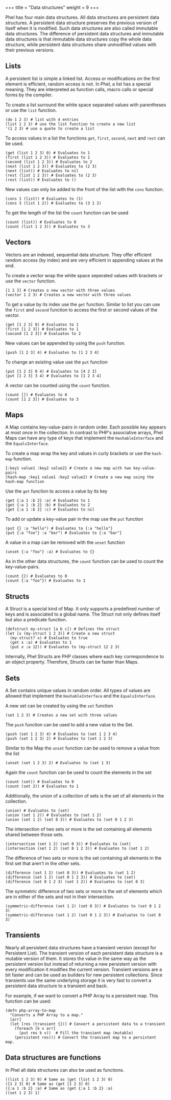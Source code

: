 +++
title = "Data structures"
weight = 9
+++

Phel has four main data structures. All data structures are persistent data structures. A persistent data structure preserves the previous version of itself when it is modified. Such data structures are also called immutable data structures. The difference of persistent data structures and immutable data structures is that immutable data structures copy the whole data structure, while persistent data structures share unmodified values with their previous versions.

## Lists

A persistent list is simple a linked list. Access or modifications on the first element is efficient, random access is not. In Phel, a list has a special meaning. They are interpreted as function calls, macro calls or special forms by the compiler.

To create a list surround the white space separated values with parentheses or use the `list` function.

```phel
(do 1 2 3) # list with 4 entries
(list 1 2 3) # use the list function to create a new list
'(1 2 3) # use a quote to create a list
```

To access values in a list the functions `get`, `first`, `second`, `next` and `rest` can be used.

```phel
(get (list 1 2 3) 0) # Evaluates to 1
(first (list 1 2 3)) # Evaluates to 1
(second (list 1 2 3)) # Evaluates to 2
(next (list 1 2 3)) # Evaluates to (2 3)
(next (list)) # Evaluates to nil
(rest (list 1 2 3)) # Evaluates to (2 3)
(rest (list)) # Evaluates to ()
```

New values can only be added to the front of the list with the `cons` function.

```phel
(cons 1 (list)) # Evaluates to (1)
(cons 3 (list 1 2)) # Evaluates to (3 1 2)
```

To get the length of the list the `count` function can be used

```phel
(count (list)) # Evaluates to 0
(count (list 1 2 3)) # Evaluates to 3
```

## Vectors

Vectors are an indexed, sequential data structure. They offer efficient random access (by index) and are very efficient in appending values at the end.

To create a vector wrap the white space seperated values with brackets or use the `vector` function.

```phel
[1 2 3] # Creates a new vector with three values
(vector 1 2 3) # Creates a new vector with three values
```

To get a value by its index use the `get` function. Similar to list you can use the `first` and `second` function to access the first or second values of the vector.

```phel
(get [1 2 3] 0) # Evaluates to 1
(first [1 2 3]) # Evaluates to 1
(second [1 2 3]) # Evaluates to 2
```

New values can be appended by using the `push` function.

```phel
(push [1 2 3] 4) # Evaluates to [1 2 3 4]
```

To change an existing value use the `put` function

```phel
(put [1 2 3] 0 4) # Evaluates to [4 2 3]
(put [1 2 3] 3 4) # Evaluates to [1 2 3 4]
```

A vector can be counted using the `count` function.

```phel
(count []) # Evaluates to 0
(count [1 2 3]) # Evaluates to 3
```

## Maps

A Map contains key-value-pairs in random order. Each possible key appears at most once in the collection. In contrast to PHP's associative arrays, Phel Maps can have any type of keys that implement the `HashableInterface` and the `EqualsInterface`.

To create a map wrap the key and values in curly brackets or use the `hash-map` function.

```phel
{:key1 value1 :key2 value2} # Create a new map with two key-value-pairs
(hash-map :key1 value1 :key2 value2) # Create a new map using the hash-map function
```

Use the `get` function to access a value by its key

```phel
(get {:a 1 :b 2} :a) # Evaluates to 1
(get {:a 1 :b 2} :b) # Evaluates to 2
(get {:a 1 :b 2} :c) # Evaluates to nil
```

To add or update a key-value pair in the map use the `put` function

```phel
(put {} :a "hello") # Evaluates to {:a "hello"}
(put {:a "foo"} :a "bar") # Evaluates to {:a "bar"}
```

A value in a map can be removed with the `unset` function

```phel
(unset {:a "foo"} :a) # Evaluates to {}
```

As in the other data structures, the `count` function can be used to count the key-value-pairs.

```phel
(count {}) # Evaluates to 0
(count {:a "foo"}) # Evaluates to 1
```

## Structs

A Struct is a special kind of Map. It only supports a predefined number of keys and is associated to a global name. The Struct not only defines itself but also a predicate function.

```phel
(defstruct my-struct [a b c]) # Defines the struct
(let [x (my-struct 1 2 3)] # Create a new struct
  (my-struct? x) # Evaluates to true
  (get x :a) # Evaluates to 1
  (put x :a 12)) # Evaluates to (my-struct 12 2 3)
```

Internally, Phel Structs are PHP classes where each key correspondence to an object property. Therefore, Structs can be faster than Maps.

## Sets

A Set contains unique values in random order. All types of values are allowed that implement the `HashableInterface` and the `EqualsInterface`.

A new set can be created by using the `set` function

```phel
(set 1 2 3) # Creates a new set with three values
```

The `push` function can be used to add a new value to the Set.

```phel
(push (set 1 2 3) 4) # Evaluates to (set 1 2 3 4)
(push (set 1 2 3) 2) # Evaluates to (set 1 2 3)
```

Similar to the Map the `unset` function can be used to remove a value from the list

```phel
(unset (set 1 2 3) 2) # Evaluates to (set 1 3)
```

Again the `count` function can be used to count the elements in the set

```phel
(count (set)) # Evaluates to 0
(count (set 2)) # Evaluates to 1
```

Additionally, the union of a collection of sets is the set of all elements in the collection.

```phel
(union) # Evaluates to (set)
(union (set 1 2)) # Evaluates to (set 1 2)
(union (set 1 2) (set 0 3)) # Evaluates to (set 0 1 2 3)
```

The intersection of two sets or more is the set containing all elements shared between those sets.

```phel
(intersection (set 1 2) (set 0 3)) # Evaluates to (set)
(intersection (set 1 2) (set 0 1 2 3)) # Evaluates to (set 1 2)
```

The difference of two sets or more is the set containing all elements in the first set that aren't in the other sets.

```phel
(difference (set 1 2) (set 0 3)) # Evaluates to (set 1 2)
(difference (set 1 2) (set 0 1 2 3)) # Evaluates to (set)
(difference (set 0 1 2 3) (set 1 2)) # Evaluates to (set 0 3)
```

The symmetric difference of two sets or more is the set of elements which are in either of the sets and not in their intersection.

```phel
(symmetric-difference (set 1 2) (set 0 3)) # Evaluates to (set 0 1 2 3)
(symmetric-difference (set 1 2) (set 0 1 2 3)) # Evaluates to (set 0 3)
```

## Transients

Nearly all persistent data structures have a transient version (except for Persistent List). The transient version of each persistent data structure is a mutable version of them. It stores the value in the same way as the persistent version but instead of returning a new persistent version with every modification it modifies the current version. Transient versions are a bit faster and can be used as builders for new persistent collections. Since transients use the same underlying storage it is very fast to convert a persistent data structure to a transient and back.

For example, if we want to convert a PHP Array to a persistent map. This function can be used:

```phel
(defn php-array-to-map
  "Converts a PHP Array to a map."
  [arr]
  (let [res (transient {})] # Convert a persistent data to a transient
    (foreach [k v arr]
      (put res k v))  # Fill the transient map (mutable)
    (persistent res))) # Convert the transient map to a persistent map.
```

## Data structures are functions

In Phel all data structures can also be used as functions.

```phel
((list 1 2 3) 0) # Same as (get (list 1 2 3) 0)
([1 2 3] 0) # Same as (get [1 2 3] 0)
({:a 1 :b 2} :a) # Same as (get {:a 1 :b 2} :a)
((set 1 2 3) 1)
```

